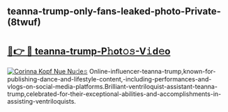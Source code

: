## teanna-trump-only-fans​-leaked-photo​-Private-(8twuf)


# <h2><a href="https://mediaupload.pro?title=teanna-trump&ref=git">🔗👉 🔴 teanna-trump-P𝚑ot𝚘𝚜-V𝚒d𝚎o</a></h2>

[![Corinna Kopf Nue Nu𝚍e𝚜](https://i.imgur.com/0qMVB7G.gif)](https://mediaupload.pro?title=teanna-trump&ref=git)
Online-influencer-teanna-trump,known-for-publishing-dance-and-lifestyle-content,-including-performances-and-vlogs-on-social-media-platforms.Brilliant-ventriloquist-assistant-teanna-trump,celebrated-for-their-exceptional-abilities-and-accomplishments-in-assisting-ventriloquists.  